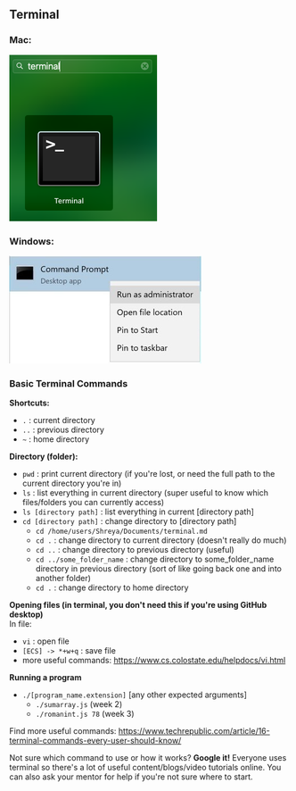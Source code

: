 ## Terminal

### Mac:

![Terminal Instructions](https://github.com/Bahburs/javascript-course/blob/main/images/terminal.png)

### Windows:

![Command Prompt Instructions](https://github.com/Bahburs/javascript-course/blob/main/images/commandprompt.png)



### Basic Terminal Commands

**Shortcuts:**
* `.` : current directory
* `..` : previous directory
* `~` : home directory

**Directory (folder):**
* `pwd` : print current directory (if you're lost, or need the full path to the current directory you're in)
* `ls` : list everything in current directory (super useful to know which files/folders you can currently access)
* `ls [directory path]` : list everything in current [directory path]
* `cd [directory path]` : change directory to [directory path] 
  * `cd /home/users/Shreya/Documents/terminal.md`
  * `cd .` : change directory to current directory (doesn't really do much)
  * `cd ..` : change directory to previous directory (useful)
  * `cd ../some_folder_name` : change directory to some_folder_name directory in previous directory (sort of like going back one and into another folder)
  * `cd .` : change directory to home directory

**Opening files (in terminal, you don't need this if you're using GitHub desktop)**  
In file:
* `vi` : open file
* `[ECS] -> *+w+q` : save file
* more useful commands: https://www.cs.colostate.edu/helpdocs/vi.html

**Running a program**
* `./[program_name.extension]` [any other expected arguments]
  * `./sumarray.js` (week 2)
  * `./romanint.js 78` (week 3)

Find more useful commands: https://www.techrepublic.com/article/16-terminal-commands-every-user-should-know/

Not sure which command to use or how it works? **Google it!** Everyone uses terminal so there's a lot of useful content/blogs/video tutorials online. You can also ask your mentor for help if you're not sure where to start.
